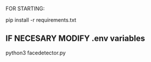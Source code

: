 FOR STARTING:

pip install -r requirements.txt
## IF NECESARY MODIFY .env variables
python3 facedetector.py